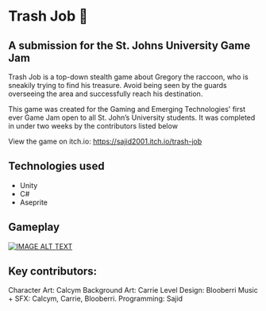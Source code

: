# Trash Job 🦝

## A submission for the St. Johns University Game Jam 

Trash Job is a top-down stealth game about Gregory the raccoon, who is sneakily trying to find his treasure. Avoid being seen by the guards overseeing the area and successfully reach his destination.

This game was created for the Gaming and Emerging Technologies' first ever Game Jam open to all St. John’s University students. It was completed in under two weeks by the contributors listed below 

View the game on itch.io: https://sajid2001.itch.io/trash-job

## Technologies used
* Unity
* C#
* Aseprite

## Gameplay

[![IMAGE ALT TEXT](https://github.com/Sajid2001/GameJamRaccoon/assets/60523377/48905714-94ce-44a5-b64c-bd687c89ebde)](https://www.youtube.com/watch?v=PfV6_wbrKng)

## Key contributors:
Character Art: Calcym
Background Art: Carrie
Level Design: Blooberri
Music + SFX: Calcym, Carrie, Blooberri.
Programming: Sajid



